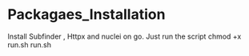 # Packagaes_Installation

Install Subfinder , Httpx and nuclei on go.
Just run the script
chmod +x run.sh
run.sh
